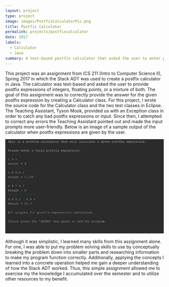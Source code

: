 ```yaml
---
layout: project
type: project
image: images/PostfixCalculatorPic.png
title: Postfix Calculator
permalink: projects/postfixcalculator
date: 2017
labels:
  - Calculator
  - Java
summary: A text-based postfix calculator that asked the user to enter postfix expressions consisting of integers and/or floating points. 
---
```


This project was an assignment from ICS 211 (Intro to Computer Science II), Spring 2017 in which the Stack ADT was used to create a postfix calculator in Java. The calculator was text-based and asked the user to provide postfix expressions of integers, floating points, or a mixture of both. The goal of this assignment was to correctly provide the answer for the given postfix expression by creating a Calculator class. For this project, I wrote the source code for the Calculator class and the two test classes in Eclipse. The Teaching Assistant, Tyson Mook, provided us with an Exception class in order to catch any bad postfix expressions or input. Since then, I attempted to correct any errors the Teaching Assistant pointed out and made the input prompts more user-friendly. Below is an image of a sample output of the calculator when postfix expressions are given by the user.  

<p align="center">
  <img height="300" src="../images/sampleoutput.PNG">
</p>

Although it was simplistic, I learned many skills from this assignment alone. For one, I was able to put my problem solving skills to use by conceptually breaking the problem down into smaller parts and researching information to make my program function correctly. Additionally, applying the concepts I learned into a concrete operation helped me gain a deeper understanding of how the Stack ADT worked. Thus, this simple assignment allowed me to exercise my the knowledge I accumulated over the semester and to utilize other resources to my benefit.     





